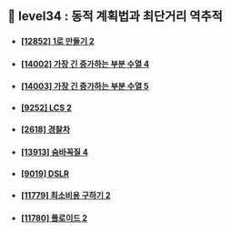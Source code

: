## 🍓 level34 : 동적 계획법과 최단거리 역추적
- #### [[12852] 1로 만들기 2](https://www.acmicpc.net/problem/12852)
- #### [[14002] 가장 긴 증가하는 부분 수열 4](https://www.acmicpc.net/problem/14002)
- #### [[14003] 가장 긴 증가하는 부분 수열 5](https://www.acmicpc.net/problem/14003)
- #### [[9252] LCS 2](https://www.acmicpc.net/problem/9252)
- #### [[2618] 경찰차](https://www.acmicpc.net/problem/2618)
- #### [[13913] 숨바꼭질 4](https://www.acmicpc.net/problem/13913)
- #### [[9019] DSLR](https://www.acmicpc.net/problem/9019)
- #### [[11779] 최소비용 구하기 2](https://www.acmicpc.net/problem/11779)
- #### [[11780] 플로이드 2](https://www.acmicpc.net/problem/11780)